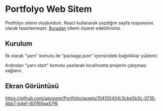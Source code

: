 # Portfolyo Web Sitem

Protfolyo sitemi oluşturdum. React kullanarak yazdığım sayfa responsive olarak tasarlanmıştır.
[Buradan](https://emreaygun.info.tr) sitemi ziyaret edebilirsiniz.

## Kurulum

İlk olarak "yarn" komutu ile "package.json" içerisindeki bağılılıklar yüklenir.

Ardından "yarn start" komutu yazılarak localhostta projenin çalışması sağlanır.

## Ekran Görüntüsü


https://github.com/aaygunn/Portfolio/assets/104105404/3cbe5b3c-0716-4bb7-b4e1-801f69aa57f6

